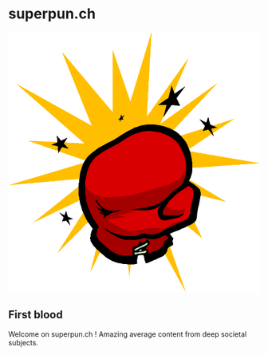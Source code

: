 # superpun.ch

![alt text](https://github.com/nerg/nerg.github.io/blob/main/logo.png?raw=true)

## First blood
Welcome on superpun.ch ! Amazing average content from deep societal subjects. 
